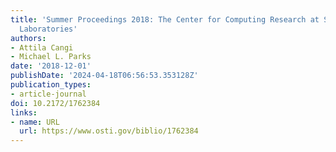 ```yaml
---
title: 'Summer Proceedings 2018: The Center for Computing Research at Sandia National
  Laboratories'
authors:
- Attila Cangi
- Michael L. Parks
date: '2018-12-01'
publishDate: '2024-04-18T06:56:53.353128Z'
publication_types:
- article-journal
doi: 10.2172/1762384
links:
- name: URL
  url: https://www.osti.gov/biblio/1762384
---
```

